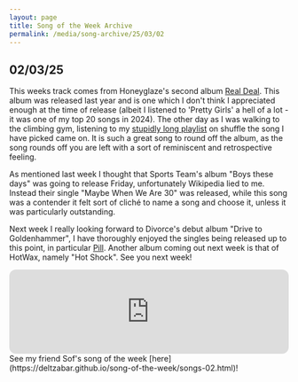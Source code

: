 ```yaml
---
layout: page
title: Song of the Week Archive
permalink: /media/song-archive/25/03/02
---
```

## 02/03/25

This weeks track comes from Honeyglaze's second album [Real Deal](https://open.spotify.com/album/20QRMueqfMw1nHWOfXZGOL?si=qFAp0UNWQqW7hOxgizlbBw). This album was released last year and is one which I don't think I appreciated enough at the time of release (albeit I listened to 'Pretty Girls' a hell of a lot - it was one of my top 20 songs in 2024). The other day as I was walking to the climbing gym, listening to my [stupidly long playlist](https://open.spotify.com/playlist/70VLAlhpQ1goYABjtaWsIU?si=4a8a67fc0c884ba3) on shuffle the song I have picked came on. It is such a great song to round off the album, as the song rounds off you are left with a sort of reminiscent and retrospective feeling.

As mentioned last week I thought that Sports Team's album "Boys these days" was going to release Friday, unfortunately Wikipedia lied to me. Instead their single "Maybe When We Are 30" was released, while this song was a contender it felt sort of cliché to name a song and choose it, unless it was particularly outstanding.

Next week I really looking forward to Divorce's debut album "Drive to Goldenhammer", I have thoroughly enjoyed the singles being released up to this point, in particular [Pill](https://open.spotify.com/track/4SqWJA9Yq8PGqhaXcLlENN?si=4fabf2c3f5e34f82). Another album coming out next week is that of HotWax, namely "Hot Shock". See you next week!

<iframe style="border-radius:12px" src="https://open.spotify.com/embed/track/2RTZ724K7mKoIQKjeh9bpL?utm_source=generator" width="100%" height="152" frameBorder="0" allowfullscreen="" allow="autoplay; clipboard-write; encrypted-media; fullscreen; picture-in-picture" loading="lazy"></iframe>

<br>
See my friend Sof's song of the week [here](https://deltzabar.github.io/song-of-the-week/songs-02.html)!
